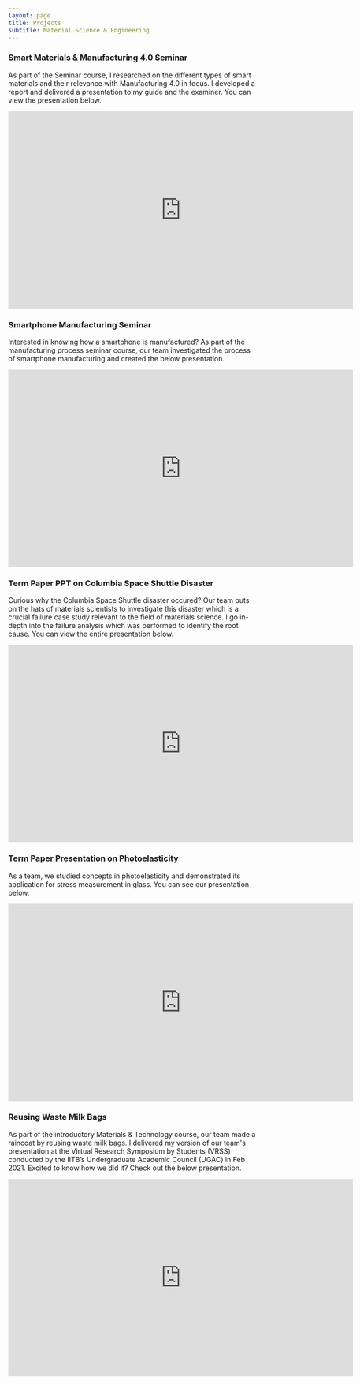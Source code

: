 ```yaml
---
layout: page
title: Projects
subtitle: Material Science & Engineering
---
```

### Smart Materials & Manufacturing 4.0 Seminar
As part of the Seminar course, I researched on the different types of smart materials and their relevance with Manufacturing 4.0 in focus. I developed a report and delivered a presentation to my guide and the examiner. You can view the presentation below.
<iframe src="https://docs.google.com/presentation/d/e/2PACX-1vSNhjkNSTKv7PD65r--w60giPgO0F1z5UWW-e8OmaggQUyZtx7tqW83ZAF5bX4Ei58Yu2Jh0H1Srucd/embed?start=false&loop=false&delayms=3000" frameborder="0" width="700" height="400" allowfullscreen="true" mozallowfullscreen="true" webkitallowfullscreen="true"></iframe>

### Smartphone Manufacturing Seminar
Interested in knowing how a smartphone is manufactured? As part of the manufacturing process seminar course, our team investigated the process of smartphone manufacturing and created the below presentation.
<iframe src="https://docs.google.com/presentation/d/e/2PACX-1vS62mnVTXSddhLxPzLr4K7L5G7xOAclgk1JXrMD9k5eU_iVNnt3YeR4ui0NDPR91mrXPmhQILbWVvtC/embed?start=false&loop=false&delayms=3000" frameborder="0" width="700" height="400" allowfullscreen="true" mozallowfullscreen="true" webkitallowfullscreen="true"></iframe>

### Term Paper PPT on Columbia Space Shuttle Disaster
Curious why the Columbia Space Shuttle disaster occured? Our team puts on the hats of materials scientists to investigate this disaster which is a crucial failure case study relevant to the field of materials science. I go in-depth into the failure analysis which was performed to identify the root cause. You can view the entire presentation below.
<iframe src="https://docs.google.com/presentation/d/e/2PACX-1vSKuGfirkcAD_TL_IXtgTNn-u7MyV8rUSZ1gdH8f-aIXCIzbh9GJ41ItJuEUOskIQ/embed?start=false&loop=false&delayms=3000" frameborder="0" width="700" height="400" allowfullscreen="true" mozallowfullscreen="true" webkitallowfullscreen="true"></iframe>

### Term Paper Presentation on Photoelasticity
As a team, we studied concepts in photoelasticity and demonstrated its application for stress measurement in glass. You can see our presentation below.
<iframe src="https://docs.google.com/presentation/d/e/2PACX-1vR_qDgKK1rGtlsNZDEulronpJuP8wWzZnHZG9ENVuV143dkyNKu5d1Qr5vWYRbuLQ-Gcgooo9r4L-4w/embed?start=false&loop=false&delayms=3000" frameborder="0" width="700" height="400" allowfullscreen="true" mozallowfullscreen="true" webkitallowfullscreen="true"></iframe>

### Reusing Waste Milk Bags
As part of the introductory Materials & Technology course, our team made a raincoat by reusing waste milk bags. I delivered my version of our team's presentation at the Virtual Research Symposium by Students (VRSS) conducted by the IITB’s Undergraduate Academic Council (UGAC) in Feb 2021. Excited to know how we did it? Check out the below presentation.
<iframe src="https://docs.google.com/presentation/d/e/2PACX-1vTKa2EEg8zvsFJLIEKuG1P8NRS9QggOZ-9pAExyAxRx59z6-AS3Fvl67Xd6zUJhUQ/embed?start=false&loop=false&delayms=3000" frameborder="0" width="700" height="400" allowfullscreen="true" mozallowfullscreen="true" webkitallowfullscreen="true"></iframe>
